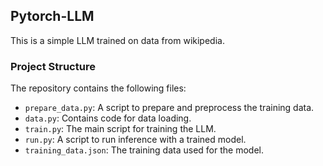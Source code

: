 ## Pytorch-LLM
This is a simple LLM trained on data from wikipedia.

### Project Structure

The repository contains the following files:

*   `prepare_data.py`: A script to prepare and preprocess the training data.
*   `data.py`: Contains code for data loading.
*   `train.py`: The main script for training the LLM.
*   `run.py`: A script to run inference with a trained model.
*   `training_data.json`: The training data used for the model.
